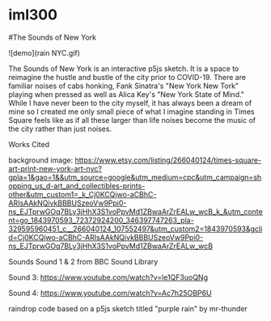 # iml300 
#The Sounds of New York

![demo](rain NYC.gif)

The Sounds of New York is an interactive p5js sketch. It is a space to reimagine the hustle and bustle of the city prior to COVID-19. There are familiar noises of cabs honking, Fank Sinatra's "New York New Tork" playing when pressed as well as Alica Key's "New York State of Mind." While I have never been to the city myself, it has always been a dream of mine so I created me only small piece of what I imagine standing in Times Square feels like as if all these larger than life noises become the music of the city rather than just noises.

Works Cited

background image: https://www.etsy.com/listing/266040124/times-square-art-print-new-york-art-nyc?gpla=1&gao=1&&utm_source=google&utm_medium=cpc&utm_campaign=shopping_us_d-art_and_collectibles-prints-other&utm_custom1=_k_Cj0KCQjwo-aCBhC-ARIsAAkNQivkBBBUSzeoVw9Ppi0-ns_EJTprwGOq7BLy3jHhX3S1voPpvMd1ZBwaArZrEALw_wcB_k_&utm_content=go_1843970593_72372924200_346397747263_pla-329595960451_c__266040124_107552497&utm_custom2=1843970593&gclid=Cj0KCQjwo-aCBhC-ARIsAAkNQivkBBBUSzeoVw9Ppi0-ns_EJTprwGOq7BLy3jHhX3S1voPpvMd1ZBwaArZrEALw_wcB

Sounds
  Sound 1 & 2 from BBC Sound Library
  
  Sound 3: https://www.youtube.com/watch?v=le1QF3uoQNg
  
  Sound 4: https://www.youtube.com/watch?v=Ac7h25OBP6U
  
  raindrop code based on a p5js sketch titled "purple rain" by mr-thunder
  
